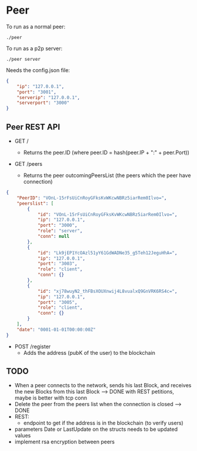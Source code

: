 # Peer

To run as a normal peer:
```
./peer
```

To run as a p2p server:
```
./peer server
```

Needs the config.json file:
```json
{
    "ip": "127.0.0.1",
    "port": "3001",
    "serverip": "127.0.0.1",
    "serverport": "3000"
}
```


## Peer REST API
- GET /
    - Returns the peer.ID (where peer.ID = hash(peer.IP + ":" + peer.Port))


- GET /peers
    - Returns the peer outcomingPeersList (the peers which the peer have connection)

```json
{
    "PeerID": "VOnL-15rFsUiCnRoyGFksKvWKcwNBRz5iarRem0Ilvo=",
    "peerslist": [
        {
            "id": "VOnL-15rFsUiCnRoyGFksKvWKcwNBRz5iarRem0Ilvo=",
            "ip": "127.0.0.1",
            "port": "3000",
            "role": "server",
            "conn": null
        },
        {
            "id": "Lk9jEP1YcOAzl51yY61GdWADNe35_g5Teh12JeguHhA=",
            "ip": "127.0.0.1",
            "port": "3003",
            "role": "client",
            "conn": {}
        },
        {
            "id": "xj78wuyN2_thFBsXOUXnwij4L8vualxQ9GnVRK6RS4c=",
            "ip": "127.0.0.1",
            "port": "3005",
            "role": "client",
            "conn": {}
        }
    ],
    "date": "0001-01-01T00:00:00Z"
}
```

- POST /register
    - Adds the address (pubK of the user) to the blockchain


## TODO
- When a peer connects to the network, sends his last Block, and receives the new Blocks from this last Block --> DONE with REST petitions, maybe is better with tcp conn
- Delete the peer from the peers list when the connection is closed --> DONE
- REST:
    - endpoint to get if the address is in the blockchain (to verify users)
- parameters Date or LastUpdate on the structs needs to be updated values
- implement rsa encryption between peers
